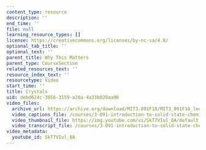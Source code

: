 ```yaml
---
content_type: resource
description: ''
end_time: ''
file: null
learning_resource_types: []
license: https://creativecommons.org/licenses/by-nc-sa/4.0/
optional_tab_title: ''
optional_text: ''
parent_title: Why This Matters
parent_type: CourseSection
related_resources_text: ''
resource_index_text: ''
resourcetype: Video
start_time: ''
title: Crystals
uid: debd624c-3056-3159-a20a-4a33b020aa06
video_files:
  archive_url: https://archive.org/download/MIT3.091F18/MIT3_091F18_lec19_wtm_300k.mp4
  video_captions_file: /courses/3-091-introduction-to-solid-state-chemistry-fall-2018/SkT7VIul_8A_captions.webvtt
  video_thumbnail_file: https://img.youtube.com/vi/SkT7VIul_8A/default.jpg
  video_transcript_file: /courses/3-091-introduction-to-solid-state-chemistry-fall-2018/SkT7VIul_8A_transcript.pdf
video_metadata:
  youtube_id: SkT7VIul_8A
---
```

